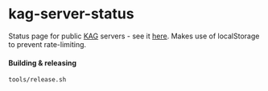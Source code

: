 # kag-server-status

Status page for public [KAG](https://kag2d.com) servers - see it [here](https://adrianton3.github.io/kag-server-status/).
Makes use of localStorage to prevent rate-limiting.

#### Building & releasing
`tools/release.sh`
